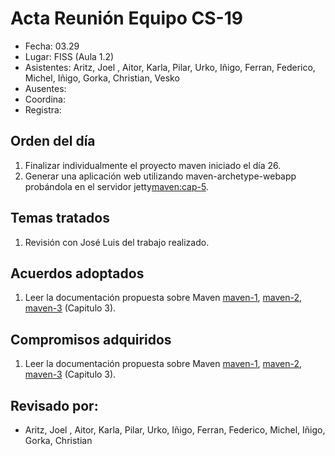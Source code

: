 # Acta Reunión Equipo CS-19

- Fecha: 03.29
- Lugar: FISS (Aula 1.2)
- Asistentes: Aritz, Joel , Aitor, Karla, Pilar, Urko, Iñigo, Ferran, Federico, Michel, Iñigo, Gorka, Christian, Vesko
- Ausentes: 
- Coordina: 
- Registra: 

## Orden del día
1. Finalizar individualmente el proyecto maven iniciado el día 26.
2. Generar una aplicación web utilizando maven-archetype-webapp probándola en el servidor jetty[maven:cap-5].

## Temas tratados
1. Revisión con José Luis del trabajo realizado. 

## Acuerdos adoptados
1. Leer la documentación propuesta sobre Maven [maven-1], [maven-2], [maven-3] (Capitulo 3).
  
## Compromisos adquiridos
1. Leer la documentación propuesta sobre Maven [maven-1], [maven-2], [maven-3] (Capitulo 3).


## Revisado por:
- Aritz, Joel , Aitor, Karla, Pilar, Urko, Iñigo, Ferran, Federico, Michel, Iñigo, Gorka, Christian

[cs-ehu]:https://github.com/cs-ehu
[doxyfile]:https://github.com/cs-ehu/Ejemplo/blob/master/UNE157801/2%20Memoria/2.05%20Normas%20y%20referencias/2.5.3%20M%C3%A9todos%2C%20herramientas%2C%20modelos%2C%20m%C3%A9tricas%20y%20prototipos/2.5.3.2%20Herramientas/doxyfile
[herramientas]:https://github.com/cs-ehu/Ejemplo/blob/master/UNE157801/2%20Memoria/2.05%20Normas%20y%20referencias/2.5.3%20M%C3%A9todos%2C%20herramientas%2C%20modelos%2C%20m%C3%A9tricas%20y%20prototipos/2.5.3.2%20Herramientas
[maven-1]:https://drive.google.com/open?id=1Z0lPzZ52zrpgKGKDV-kQu0BdikULEc_3
[maven-2]:https://www.oracle.com/technetwork/es/articles/java/java-con-maven-2516405-esa.html
[maven-3]:https://books.sonatype.com/mvnex-book/reference/simple-project-sect-intro.html
[maven:cap-5]:https://books.sonatype.com/mvnex-book/reference/web.html
